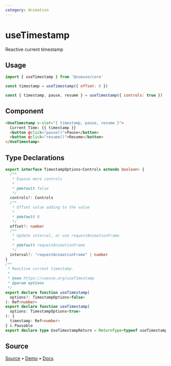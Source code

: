 ```yaml
---
category: Animation
---
```


# useTimestamp

Reactive current timestamp

## Usage

```js
import { useTimestamp } from '@vueuse/core'

const timestamp = useTimestamp({ offset: 0 })
```

```js
const { timestamp, pause, resume } = useTimestamp({ controls: true })
```

## Component

```html
<UseTimestamp v-slot="{ timestamp, pause, resume }">
  Current Time: {{ timestamp }}
  <button @click="pause()">Pause</button>
  <button @click="resume()">Resume</button>
</UseTimestamp>
```

<LearnMoreComponents />

<!--FOOTER_STARTS-->
## Type Declarations

```typescript
export interface TimestampOptions<Controls extends boolean> {
  /**
   * Expose more controls
   *
   * @default false
   */
  controls?: Controls
  /**
   * Offset value adding to the value
   *
   * @default 0
   */
  offset?: number
  /**
   * Update interval, or use requestAnimationFrame
   *
   * @default requestAnimationFrame
   */
  interval?: "requestAnimationFrame" | number
}
/**
 * Reactive current timestamp.
 *
 * @see https://vueuse.org/useTimestamp
 * @param options
 */
export declare function useTimestamp(
  options?: TimestampOptions<false>
): Ref<number>
export declare function useTimestamp(
  options: TimestampOptions<true>
): {
  timestamp: Ref<number>
} & Pausable
export declare type UseTimestampReturn = ReturnType<typeof useTimestamp>
```

## Source

[Source](https://github.com/vueuse/vueuse/blob/main/packages/core/useTimestamp/index.ts) • [Demo](https://github.com/vueuse/vueuse/blob/main/packages/core/useTimestamp/demo.vue) • [Docs](https://github.com/vueuse/vueuse/blob/main/packages/core/useTimestamp/index.md)


<!--FOOTER_ENDS-->

